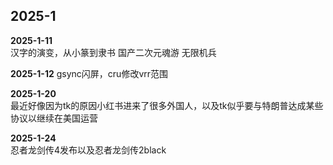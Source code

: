 ## 2025-1
**2025-1-11**  
汉字的演变，从小篆到隶书
国产二次元魂游 无限机兵  

**2025-1-12**
gsync闪屏，cru修改vrr范围   

**2025-1-20**  
最近好像因为tk的原因小红书进来了很多外国人，以及tk似乎要与特朗普达成某些协议以继续在美国运营  
  
**2025-1-24**  
忍者龙剑传4发布以及忍者龙剑传2black